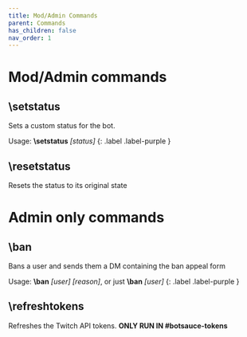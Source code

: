 ```yaml
---
title: Mod/Admin Commands
parent: Commands
has_children: false
nav_order: 1
---
```


# Mod/Admin commands

## **\setstatus**
Sets a custom status for the bot.

Usage: **\setstatus** *[status]*
{: .label .label-purple }

## **\resetstatus**
Resets the status to its original state

# Admin only commands

## **\ban**
Bans a user and sends them a DM containing the ban appeal form

Usage: **\ban** *[user]* *[reason]*, or just **\ban** *[user]*
{: .label .label-purple }

## **\refreshtokens**
Refreshes the Twitch API tokens. **ONLY RUN IN #botsauce-tokens**
